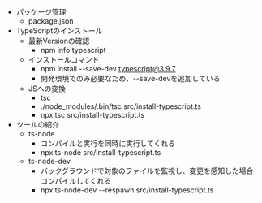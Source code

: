 - パッケージ管理
  - package.json
- TypeScriptのインストール
  - 最新Versionの確認
    - npm info typescript
  - インストールコマンド
    - npm install --save-dev typescript@3.9.7
    - 開発環境でのみ必要なため、--save-devを追加している
  - JSへの変換
    - tsc
    - ./node_modules/.bin/tsc src/install-typescript.ts 
    - npx tsc src/install-typescript.ts
- ツールの紹介
  - ts-node
    - コンパイルと実行を同時に実行してくれる
    - npx ts-node src/install-typescript.ts
  - ts-node-dev
    - バックグラウンドで対象のファイルを監視し、変更を感知した場合コンパイルしてくれる
    - npx ts-node-dev --respawn src/install-typescript.ts